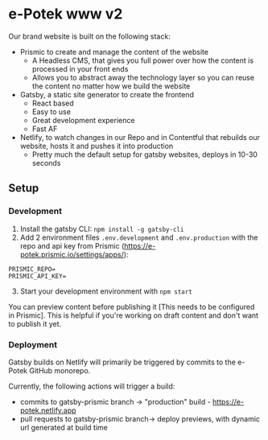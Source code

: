 # e-Potek www v2

Our brand website is built on the following stack:

- Prismic to create and manage the content of the website
  - A Headless CMS, that gives you full power over how the content is processed in your front ends
  - Allows you to abstract away the technology layer so you can reuse the content no matter how we build the website
- Gatsby, a static site generator to create the frontend
  - React based
  - Easy to use
  - Great development experience
  - Fast AF
- Netlify, to watch changes in our Repo and in Contentful that rebuilds our website, hosts it and pushes it into production
  - Pretty much the default setup for gatsby websites, deploys in 10-30 seconds

## Setup

### Development

1. Install the gatsby CLI: `npm install -g gatsby-cli`
2. Add 2 environment files `.env.development` and `.env.production` with the repo and api key from Prismic (https://e-potek.prismic.io/settings/apps/):

```
PRISMIC_REPO=
PRISMIC_API_KEY=
```

3. Start your development environment with `npm start`

You can preview content before publishing it [This needs to be configured in Prismic]. This is helpful if you're working on draft content and don't want to publish it yet.

### Deployment

Gatsby builds on Netlify will primarily be triggered by commits to the e-Potek GitHub monorepo.

Currently, the following actions will trigger a build:

- commits to gatsby-prismic branch -> "production" build - https://e-potek.netlify.app
- pull requests to gatsby-prismic branch-> deploy previews, with dynamic url generated at build time
